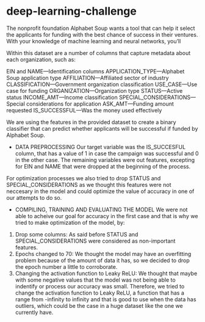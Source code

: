 # deep-learning-challenge

The nonprofit foundation Alphabet Soup wants a tool that can help it select the applicants for funding with the best chance of success in their ventures. With your knowledge of machine learning and neural networks, you’ll 

Within this dataset are a number of columns that capture metadata about each organization, such as:

EIN and NAME—Identification columns
APPLICATION_TYPE—Alphabet Soup application type
AFFILIATION—Affiliated sector of industry
CLASSIFICATION—Government organization classification
USE_CASE—Use case for funding
ORGANIZATION—Organization type
STATUS—Active status
INCOME_AMT—Income classification
SPECIAL_CONSIDERATIONS—Special considerations for application
ASK_AMT—Funding amount requested
IS_SUCCESSFUL—Was the money used effectively

We are using the features in the provided dataset to create a binary classifier that can predict whether applicants will be successful if funded by Alphabet Soup.

- DATA PREPROCESSING
Our target variable was the IS_SUCCESFUL column, that has a value of 1 in case the campaign was successful and 0 in the other case. The remaining variables were out features, excepting for EIN and NAME that were dropped at the beginning of the process.

For optimization processes we also tried to drop STATUS and SPECIAL_CONSIDERATIONS as we thought this features were not neccesary in the model and could optimize the value of accuracy in one of our attempts to do so. 

- COMPILING, TRAINING AND EVALUATING THE MODEL
We were not able to acheive our goal for accuracy in the first case and that is why we tried to make optimization of the model, by:

1) Drop some columns: As said before STATUS and SPECIAL_CONSIDERATIONS were considered as non-important features.
2) Epochs changed to 70: We thought the model may have an overfitting problem because of the amount of data it has, so we decided to drop the epoch number a little to corroborate.
3) Changing the activation function to Leaky ReLU: We thought that maybe with some negative values that the model was not being able to indentify or process our accuracy was small. Therefore, we tried to change the activation function to Leaky ReLU, a function that has a range from -infinity to infinity and that is good to use when the data has  outliers, which could be the case in a huge dataset like the one we currently have.